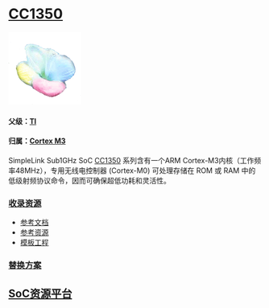 ﻿# [CC1350](https://github.com/sochub/CC1350)

[![sites](SoC/qitas.png)](http://www.qitas.cn) 

#### 父级：[TI](https://github.com/sochub/TI) 

#### 归属：[Cortex M3](https://github.com/sochub/CM3) 

SimpleLink Sub1GHz SoC [CC1350](http://www.ti.com.cn/product/cn/CC1350?keyMatch=CC1350&tisearch=Search-CN-Everything) 系列含有一个ARM Cortex-M3内核（工作频率48MHz），专用无线电控制器 (Cortex-M0) 可处理存储在 ROM 或 RAM 中的低级射频协议命令，因而可确保超低功耗和灵活性。


### [收录资源](https://github.com/sochub/CC1350)

* [参考文档](docs/)
* [参考资源](src/)
* [模板工程](demo/)

### [替换方案](https://github.com/sochub/CC1350)


##  [SoC资源平台](http://www.qitas.cn)